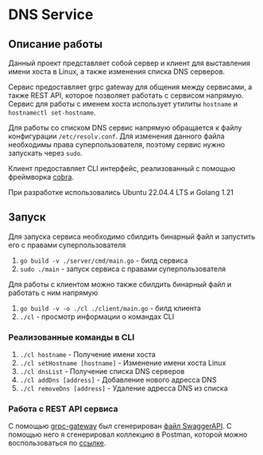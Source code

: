 # DNS Service
## Описание работы
Данный проект представляет собой сервер и клиент 
для выставления имени хоста в Linux, а также изменения списка DNS серверов.

Сервис предоставляет grpc gateway для общения между сервисами, 
а также REST API, которое позволяет работать с сервисом напрямую. 
Сервис для работы с именем хоста использует утилиты `hostname` и `hostnamectl set-hostname`. 

Для работы со списком DNS сервис напрямую обращается к файлу конфигурации `/etc/resolv.conf`. Для изменения данного файла
необходимы права суперпользователя, поэтому сервис нужно запускать через `sudo`.

Клиент предоставляет CLI интерфейс, реализованный с помощью фреймворка [cobra](https://github.com/spf13/cobra).


При разработке использовались Ubuntu 22.04.4 LTS и Golang 1.21 

## Запуск
Для запуска сервиса необходимо сбилдить бинарный файл и запустить его с правами суперпользователя 
1. `go build -v ./server/cmd/main.go` - билд сервиса
2. `sudo ./main` - запуск сервиса с правами суперпользователя

Для работы с клиентом можно также сбилдить бинарный файл и работать с ним напрямую
1. `go build -v -o ./cl ./client/main.go` - билд клиента
2. `./cl` - просмотр информации о командах CLI 

### Реализованные команды в CLI
1. `./cl hostname` - Получение имени хоста 
2. `./cl setHostname [hostname]` - Изменение имени хоста Linux
3. `./cl dnsList` - Получение списка DNS серверов
4. `./cl addDns [address]` - Добавление нового адресса DNS
5. `./cl removeDns [address]` - Удаление адресса DNS из списка

### Работа с REST API сервиса
С помощью [grpc-gateway](https://github.com/grpc-ecosystem/grpc-gateway) 
был сгенерирован [файл SwaggerAPI](./server/api/dns_service.swagger.json). 
С помощью него я сгенерировал коллекцию в Postman, которой можно воспользоваться по [ссылке](https://www.postman.com/joint-operations-operator-99149269/workspace/dns/collection/28284200-387f82b9-ceae-483a-8688-7a31d495443a?action=share&creator=28284200).

